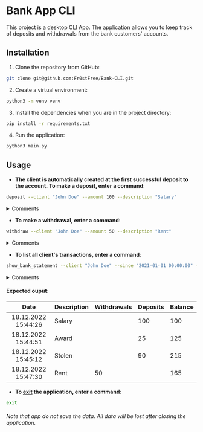 # Bank App CLI

This project is a desktop CLI App. The application allows you to keep track of deposits and
withdrawals from the bank customers' accounts.

## Installation

1. Clone the repository from GitHub:
```bash
git clone git@github.com:Fr0stFree/Bank-CLI.git
```
2. Create a virtual environment:
```bash
python3 -m venv venv
```
3. Install the dependencies when you are in the project directory:
```bash
pip install -r requirements.txt
```
4. Run the application:
```bash
python3 main.py
```

## Usage
- **The client is automatically created at the first successful deposit to the account. To make a
deposit, enter a command**:
```bash
deposit --client "John Doe" --amount 100 --description "Salary"
```
<details>
<summary> Comments </summary>
<ul>
 <li>the client's name must be string not longer than 50 characters and contain at least one letter;</li>
 <li>all parameters are <u>required</u>;</li>
 <li>the amount must be a positive integer of float number;</li>
 <li>the description must be string not longer than 255 characters.</li>
</ul>
</details>

- **To make a withdrawal, enter a command**:
```bash
withdraw --client "John Doe" --amount 50 --description "Rent"
```
<details>
<summary> Comments </summary>
<ul>
 <li><u>you won't be able to make a withdrawal if the amount is greater than the balance.</u></li>
 <li>all parameters are <u>required</u>;</li>
 <li>the client's name must be string not longer than 50 characters and contain at least one letter</li>
 <li>the amount must be a positive integer of float number;</li>
 <li>the description must be string not longer than 255 characters.</li>
</ul>
</details>

- **To list all client's transactions, enter a command**:
```bash
show_bank_statement --client "John Doe" --since "2021-01-01 00:00:00" --till "2023-01-31 00:00:00"
```
<details>
<summary> Comments </summary>
<ul>
 <li><code>--since</code> and <code>--till</code> parameters are <u>optional</u>;</li>
 <li>the datetime must be in the format "YYYY-MM-DD HH:MM:SS".</li>
 <li>if the <code>--since</code> and <code>--till</code> parameters are not specified,
the bank statement will be shown for the whole period.</li>
</ul>
</details>

#### Expected ouput:

|           Date           | Description | Withdrawals | Deposits | Balance |
|:------------------------:|:------------|:------------|----------|---------|
|   18.12.2022 15:44:26    | Salary      |             | 100      | 100     |
|   18.12.2022 15:44:51    | Award       |             | 25       | 125     |
|   18.12.2022 15:45:12    | Stolen      |             | 90       | 215     |
|   18.12.2022 15:47:30    | Rent        | 50          |          | 165     |


- **To <u>exit</u> the application, enter a command**:
```bash
exit
```
###### _Note that app do not save the data. All data will be lost after closing the application._
